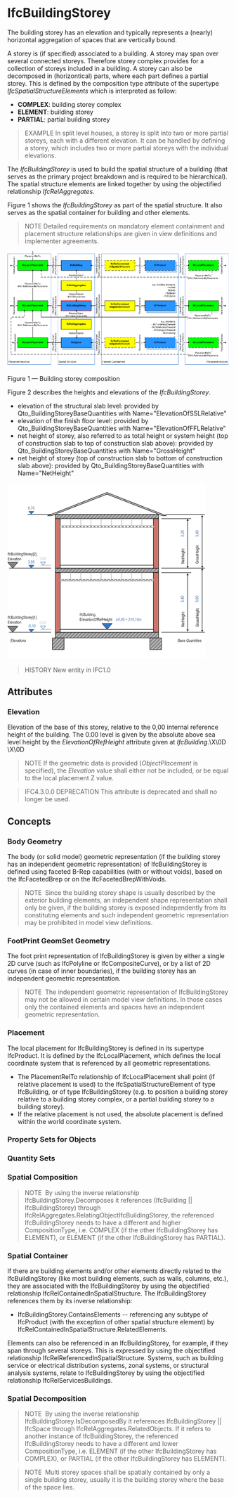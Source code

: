# IfcBuildingStorey

The building storey has an elevation and typically represents a (nearly) horizontal aggregation of spaces that are vertically bound.

A storey is (if specified) associated to a building. A storey may span over several connected storeys. Therefore storey complex provides for a collection of storeys included in a building. A storey can also be decomposed in (horizontical) parts, where each part defines a partial storey. This is defined by the composition type attribute of the supertype _IfcSpatialStructureElements_ which is interpreted as follow:

* **COMPLEX**: building storey complex
* **ELEMENT**: building storey
* **PARTIAL**: partial building storey

> EXAMPLE  In split level houses, a storey is split into two or more partial storeys, each with a different elevation. It can be handled by defining a storey, which includes two or more partial storeys with the individual elevations.

The _IfcBuildingStorey_ is used to build the spatial structure of a building (that serves as the primary project breakdown and is required to be hierarchical). The spatial structure elements are linked together by using the objectified relationship _IfcRelAggregates_.

Figure 1 shows the _IfcBuildingStorey_ as part of the spatial structure. It also serves as the spatial container for building and other elements.

> NOTE  Detailed requirements on mandatory element containment and placement structure relationships are given in view definitions and implementer agreements.

![IfcBuildingStorey as part of a spatial structure](../../../../figures/ifcbuildingstorey-spatialstructure.png "Figure 1 &mdash; Building storey composition")

Figure 1 &mdash; Building storey composition

Figure 2 describes the heights and elevations of the _IfcBuildingStorey_.

* elevation of the structural slab level: provided by Qto_BuildingStoreyBaseQuantities with Name="ElevationOfSSLRelative"
* elevation of the finish floor level: provided by Qto_BuildingStoreyBaseQuantities with Name="ElevationOfFFLRelative"
* net height of storey, also referred to as total height or system height (top of construction slab to top of construction slab above): provided by Qto_BuildingStoreyBaseQuantities with Name="GrossHeight"
* net height of storey (top of construction slab to bottom of construction slab above): provided by Qto_BuildingStoreyBaseQuantities with Name="NetHeight"

![space heights](../../../../figures/ifcbuildingstorey_heights.png "Figure 2 &mdash; Building storey elevations")

> HISTORY  New entity in IFC1.0

## Attributes

### Elevation
Elevation of the base of this storey, relative to the 0,00 internal reference height of the building. The 0.00 level is given by the absolute above sea level height by the _ElevationOfRefHeight_ attribute given at _IfcBuilding_.\X\0D
\X\0D
> NOTE  If the geometric data is provided (_ObjectPlacement_ is specified), the _Elevation_ value shall either not be included, or be equal to the local placement Z value.

> IFC4.3.0.0 DEPRECATION This attribute is deprecated and shall no longer be used.

## Concepts

### Body Geometry

The body (or solid model) geometric representation (if the
building storey has an independent geometric representation) of
IfcBuildingStorey is defined using faceted B-Rep
capabilities (with or without voids), based on the
IfcFacetedBrep or on the
IfcFacetedBrepWithVoids.



> NOTE  Since the building storey shape is usually described by the
>  exterior building elements, an independent shape representation
> shall only be given, if the building storey is exposed
> independently from its constituting elements and such independent geometric representation may be prohibited in model view definitions.


### FootPrint GeomSet Geometry

The foot print representation of IfcBuildingStorey is
given by either a single 2D curve (such as IfcPolyline or
IfcCompositeCurve), or by a list of 2D curves (in case of
inner boundaries), if the building storey has an independent
geometric representation.



> NOTE  The independent geometric representation of IfcBuildingStorey may not be allowed in certain model view definitions. In those cases only the contained elements and spaces have an independent geometric representation.


### Placement

The local placement for IfcBuildingStorey is defined in
its supertype IfcProduct. It is defined by the
IfcLocalPlacement, which defines the local coordinate
system that is referenced by all geometric representations.


* The PlacementRelTo relationship of
IfcLocalPlacement shall point (if relative placement is
used) to the IfcSpatialStructureElement of type
IfcBuilding, or of type IfcBuildingStorey (e.g. to
position a building storey relative to a building storey complex,
or a partial building storey to a building storey).
* If the relative placement is not used, the absolute placement
is defined within the world coordinate system.



### Property Sets for Objects


### Quantity Sets


### Spatial Composition


> NOTE  By using the inverse relationship IfcBuildingStorey.Decomposes it references
> (IfcBuilding || IfcBuildingStorey) through
> IfcRelAggregates.RelatingObjectIfcBuildingStorey, the referenced
> IfcBuildingStorey needs to have a different and higher
>  CompositionType, i.e. COMPLEX (if the other IfcBuildingStorey has ELEMENT), or ELEMENT (if the other
>  IfcBuildingStorey has PARTIAL).


### Spatial Container

If there are building elements and/or other elements directly
related to the IfcBuildingStorey (like most building
elements, such as walls, columns, etc.), they are associated with
the IfcBuildingStorey by using the objectified
relationship IfcRelContainedInSpatialStructure. The
IfcBuildingStorey references them by its inverse
relationship:


* IfcBuildingStorey.ContainsElements -- referencing any
subtype of IfcProduct (with the exception of other spatial
structure element) by
IfcRelContainedInSpatialStructure.RelatedElements.


Elements can also be referenced in an
IfcBuildingStorey, for example, if they span through several
storeys. This is expressed by using the objectified relationship
IfcRelReferencedInSpatialStructure. Systems, such as
building service or electrical distribution systems, zonal
systems, or structural analysis systems, relate to
IfcBuildingStorey by using the objectified relationship
IfcRelServicesBuildings.



### Spatial Decomposition


> NOTE  By using the inverse relationship IfcBuildingStorey.IsDecomposedBy it references
> IfcBuildingStorey || IfcSpace through
> IfcRelAggregates.RelatedObjects. If it refers to another
> instance of IfcBuildingStorey, the referenced
> IfcBuildingStorey needs to have a different and lower
> CompositionType, i.e. ELEMENT (if the other
> IfcBuildingStorey has COMPLEX), or PARTIAL (if the other
> IfcBuildingStorey has ELEMENT).



> NOTE  Multi storey spaces shall be spatially contained by only a single building storey, usually it is the building storey where the base of the space lies.


